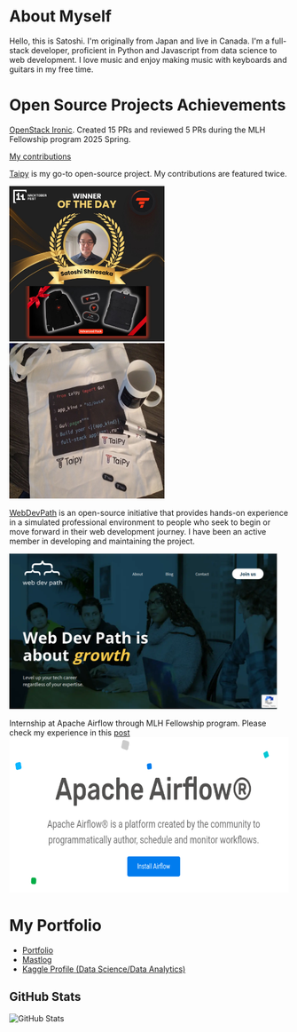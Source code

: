 

# About Myself
Hello, this is Satoshi. I'm originally from Japan and live in Canada. I'm a full-stack developer, proficient in Python and Javascript from data science to web development. I love music and enjoy making music with keyboards and guitars in my free time.

# Open Source Projects Achievements

[OpenStack Ironic](https://wiki.openstack.org/wiki/Ironic). Created 15 PRs and reviewed 5 PRs during the MLH Fellowship program 2025 Spring.

[My contributions](https://review.opendev.org/q/satoshi-sh)


[Taipy](https://github.com/Avaiga/taipy) is my go-to open-source project. My contributions are featured twice.
<p>
<img src="./taipy-winning.jpeg" alt="2024 Hacktoberfest achievement" width="280" height="280" />
<img src="./first-taipy-winning.jpeg" alt="First Taipy Swag" width="280" height="280" />
</p>

[WebDevPath](https://www.webdevpath.co/) is an open-source initiative that provides hands-on experience in a simulated professional environment to people who seek to begin or move forward in their web development journey. I have been an active member in developing and maintaining the project.

<img src="./webdevpath.png" alt="webdevpath header" height="280" />

Internship at Apache Airflow through MLH Fellowship program. Please check my experience in this [post](https://dev.to/satoshi-sh/my-experience-with-apache-airflow-1dpl)
<img src="./apache-airflow.png" alt="Apache Airflow" height="280" />
# My Portfolio
- [Portfolio](https://satoshis-developer.xyz/portfolio/) 
- [Mastlog](https://satoshis-developer.xyz/mastlog/)
- [Kaggle Profile (Data Science/Data Analytics)](https://www.kaggle.com/satoshiss)


<h2>GitHub Stats</h2>
<p><img src="https://github-readme-stats.vercel.app/api?username=Satoshi-Sh&amp;show_icons=true" alt="GitHub Stats"></p>


<!---
Satoshi-Sh/Satoshi-Sh is a ✨ special ✨ repository because its `README.md` (this file) appears on your GitHub profile.
You can click the Preview link to take a look at your changes.
--->
